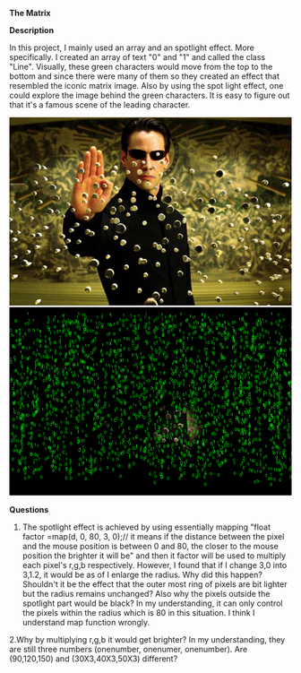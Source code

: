 **The Matrix**

**Description**

In this project, I mainly used an array and an spotlight effect. More specifically. I created an array of text "0" and "1" and called the class
"Line". Visually, these green characters would move from the top to the bottom and since there were many of them so they created an effect that
resembled the iconic matrix image. Also by using the spot light effect, one could explore the image behind the green characters.
It is easy to figure out that it's a famous scene of the leading character.

![](theMatrix0.jpg)
![](april30pic.png)

**Questions**

1. The spotlight effect is achieved by using essentially mapping "float factor =map(d, 0, 80, 3, 0);// it means if the distance between the pixel and the mouse position is between 0 and 80, the closer to the mouse position the brighter it will be" and then it factor will be used to multiply each pixel's r,g,b respectively. However, I found that if I change 3,0 into 3,1.2, it would be as of I enlarge the radius. Why did this happen? Shouldn't it be the effect that the outer most ring of pixels are bit lighter but the radius remains unchanged? Also why the pixels outside the spotlight part would be black? In my understanding, it can only control the pixels within the radius which is 80 in this situation. I think I understand map function wrongly.

2.Why by multiplying r,g,b it would get brighter? In my understanding, they are still three numbers (onenumber, onenumer, onenumber). Are (90,120,150) and (30X3,40X3,50X3) different?
